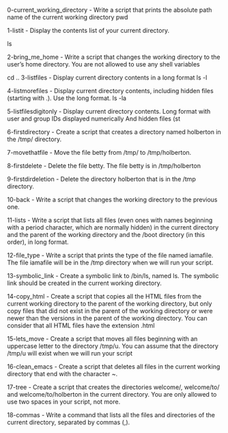 0-current_working_directory - Write a script that prints the absolute path name of the current working directory    pwd



1-listit - Display the contents list of your current directory.

ls

2-bring_me_home - Write a script that changes the working directory to the user’s home directory. You are not allowed to use any shell variables


cd ..
3-listfiles - Display current directory contents in a long format
ls -l


4-listmorefiles - Display current directory contents, including hidden files (starting with .). Use the long format.
ls -la


5-listfilesdigitonly - Display current directory contents. Long format with user and group IDs displayed numerically And hidden files (st


6-firstdirectory - Create a script that creates a directory named holberton in the /tmp/ directory.



7-movethatfile - Move the file betty from /tmp/ to /tmp/holberton.



8-firstdelete - Delete the file betty. The file betty is in /tmp/holberton



9-firstdirdeletion - Delete the directory holberton that is in the /tmp directory.



10-back - Write a script that changes the working directory to the previous one.



11-lists - Write a script that lists all files (even ones with names beginning with a period character, which are normally hidden) in the current directory and the parent of the working directory and the /boot directory (in this order), in long format.



12-file_type - Write a script that prints the type of the file named iamafile. The file iamafile will be in the /tmp directory when we will run your script.



13-symbolic_link - Create a symbolic link to /bin/ls, named ls. The symbolic link should be created in the current working directory.



14-copy_html - Create a script that copies all the HTML files from the current working directory to the parent of the working directory, but only copy files that did not exist in the parent of the working directory or were newer than the versions in the parent of the working directory. You can consider that all HTML files have the extension .html



15-lets_move - Create a script that moves all files beginning with an uppercase letter to the directory /tmp/u. You can assume that the directory /tmp/u will exist when we will run your script



16-clean_emacs - Create a script that deletes all files in the current working directory that end with the character ~.



17-tree - Create a script that creates the directories welcome/, welcome/to/ and welcome/to/holberton in the current directory. You are only allowed to use two spaces in your script, not more.



18-commas - Write a command that lists all the files and directories of the current directory, separated by commas (,).
